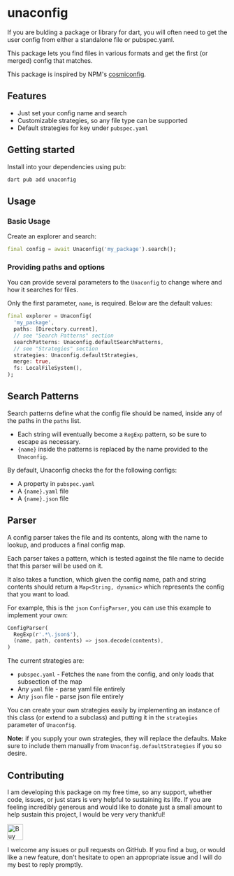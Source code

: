 # unaconfig

If you are bulding a package or library for dart, you will often need to get the user config from
either a standalone file or pubspec.yaml.

This package lets you find files in various formats and get the first (or merged) config that
matches.

This package is inspired by NPM's [cosmiconfig](https://www.npmjs.com/package/cosmiconfig).

## Features

- Just set your config name and search
- Customizable strategies, so any file type can be supported
- Default strategies for key under `pubspec.yaml`

## Getting started

Install into your dependencies using pub:

```bash
dart pub add unaconfig
```

## Usage

### Basic Usage

Create an explorer and search:

```dart
final config = await Unaconfig('my_package').search();
```

### Providing paths and options

You can provide several parameters to the `Unaconfig` to change where and how it searches for files.

Only the first parameter, `name`, is required. Below are the default values:

```dart
final explorer = Unaconfig(
  'my_package',
  paths: [Directory.current],
  // see "Search Patterns" section
  searchPatterns: Unaconfig.defaultSearchPatterns,
  // see "Strategies" section
  strategies: Unaconfig.defaultStrategies,
  merge: true,
  fs: LocalFileSystem(),
);
```

## Search Patterns

Search patterns define what the config file should be named, inside any of the paths in the `paths`
list.

- Each string will eventually become a `RegExp` pattern, so be sure to escape as necessary.
- `{name}` inside the patterns is replaced by the name provided to the `Unaconfig`.

By default, Unaconfig checks the for the following configs:

- A property in `pubspec.yaml`
- A `{name}.yaml` file
- A `{name}.json` file

## Parser

A config parser takes the file and its contents, along with the name to lookup, and produces a final
config map.

Each parser takes a pattern, which is tested against the file name to decide that this parser will
be used on it.

It also takes a function, which given the config name, path and string contents should return a
`Map<String, dynamic>` which represents the config that you want to load.

For example, this is the `json` `ConfigParser`, you can use this example to implement your own:

```dart
ConfigParser(
  RegExp(r'.*\.json$'),
  (name, path, contents) => json.decode(contents),
)
```

The current strategies are:

- `pubspec.yaml` - Fetches the `name` from the config, and only loads that subsection of the map
- Any `yaml` file - parse yaml file entirely
- Any `json` file - parse json file entirely

You can create your own strategies easily by implementing an instance of this class (or extend to a
subclass) and putting it in the `strategies` parameter of `Unaconfig`.

**Note:** if you supply your own strategies, they will replace the defaults. Make sure to include
them manually from `Unaconfig.defaultStrategies` if you so desire.

## Contributing

I am developing this package on my free time, so any support, whether code, issues, or just stars is
very helpful to sustaining its life. If you are feeling incredibly generous and would like to donate
just a small amount to help sustain this project, I would be very very thankful!

<a href='https://ko-fi.com/casraf' target='_blank'>
  <img height='36' style='border:0px;height:36px;'
    src='https://cdn.ko-fi.com/cdn/kofi1.png?v=3'
    alt='Buy Me a Coffee at ko-fi.com' />
</a>

I welcome any issues or pull requests on GitHub. If you find a bug, or would like a new feature,
don't hesitate to open an appropriate issue and I will do my best to reply promptly.
